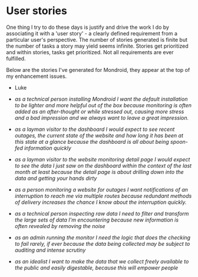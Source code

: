 # User stories

One thing I try to do these days is justify and drive the work I do by 
associating it with a 'user story' - a clearly defined requirement from a 
particular user's perspective. The number of stories generated is finite but the 
number of tasks a story may yield seems infinite. Stories get prioritized and 
within stories, tasks get prioritized. Not all requirements are ever fulfilled.

Below are the stories I've generated for Mondroid, they appear at the top of my
enhancement issues.

  - Luke



* _as a technical person installing Mondroid
I want the default installation to be lighter and more helpful out of the box
because monitoring is often added as an after-thought or while stressed out, causing more stress and a bad impression and we always want to leave a great impression._

* _as a layman visitor to the dashboard
I would expect to see recent outages, the current state of the website and how long it has been at this state at a glance
because the dashboard is all about being spoon-fed information quickly_

* _as a layman visitor to the website monitoring detail page
I would expect to see the data I just saw on the dashboard within the context of the last month at least
because the detail page is about drilling down into the data and getting your hands dirty_

* _as a person monitoring a website for outages
I want notifications of an interruption to reach me via multiple routes
because redundant methods of delivery increases the chance I know about the interruption quickly._

* _as a technical person inspecting raw data
I need to filter and transform the large sets of data I'm encountering
because new information is often revealed by removing the noise_

* _as an admin running the monitor
I need the logic that does the checking to fail rarely, if ever
because the data being collected may be subject to auditing and intense scrutiny_

* _as an idealist 
I want to make the data that we collect freely available to the public and easily digestable,
because this will empower people_
